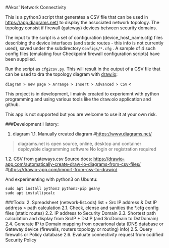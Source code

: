 #Akos' Network Connectivity

This is a python3 script that generates a CSV file that can be used in https://app.diagrams.net/ to display the associated network topology. The topology consist if firewall (gateway) devices between security domains. 

The input to the script is a set of configuration (device_host_name.cfg) files describing the device interfaces (and static routes - this info is not currently used), saved under the subdirectory `Configs/*.cfg` . A sample of 4 such config files (emulating four Checkpoint firewall configuration scripts) have been supplied.

Run the script as `cfg2csv.py`. This will result in the output of a CSV file that can be used to dra the topology diagram with [draw.io](https://app.diagrams.net/):

`diagram > new page > Arrange > Insert > Advanced > CSV` < <paste cfg2csv.py output>

This project is in development, I mainly created to experiemnt with python programming and using various tools like the draw.oio application and github.

This app is not supported but you are welcome to use it at your own risk.

###Development History:
1. diagram
1.1. Manually created diagram 
#https://www.diagrams.net/
>diagrams.net is open source, online, desktop and container deployable diagramming software
>No login or registration required


1.2. CSV from gateways.csv
Source docs:
https://drawio-app.com/automatically-create-draw-io-diagrams-from-csv-files/
#https://drawio-app.com/import-from-csv-to-drawio/

And experimenting with python3 on Ubuntu:
```
sudo apt install python3 python3-pip geany
sudo apt installipcalc
```

###Todo:
2. Spreadsheet (network-list.ods) list + Src IP address & Dst IP address > path calculation
2.1. Check, clense and sanities the *.cfg config files (static routes)
2.2. IP address to Security Domain
2.3. Shortest path calculation and display from SrcIP + DstIP (and SrcDomain to DstDomain)
2.4. Generate IP to Domain mapping from opearional data (DNS database or Gateway device (firewalls, routers topology or routing) info)
2.5. Query firewalls or Policy database
2.6. Evaluate connectivity request from codified Security Policy


